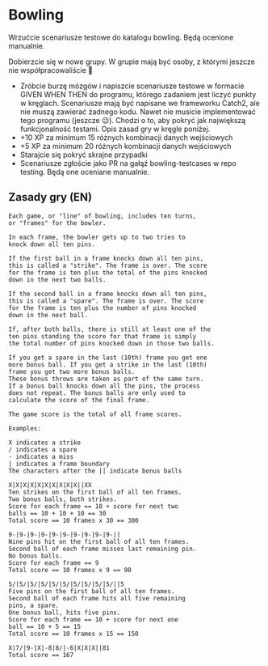 # Bowling

Wrzućcie scenariusze testowe do katalogu bowling. Będą ocenione manualnie.

Dobierzcie się w nowe grupy. W grupie mają być osoby, z którymi jeszcze nie współpracowaliście 🙂

* Zróbcie burzę mózgów i napiszcie scenariusze testowe w formacie GIVEN WHEN THEN do programu, którego zadaniem jest liczyć punkty w kręglach. Scenariusze mają być napisane we frameworku Catch2, ale nie muszą zawierać żadnego kodu. Nawet nie musicie implementować tego programu (jeszcze 😉). Chodzi o to, aby pokryć jak największą funkcjonalność testami. Opis zasad gry w kręgle poniżej.
* +10 XP za minimum 15 różnych kombinacji danych wejściowych
* +5 XP za minimum 20 różnych kombinacji danych wejściowych
* Starajcie się pokryć skrajne przypadki
* Scenariusze zgłoście jako PR na gałąź bowling-testcases w repo testing. Będą one oceniane manualnie.

## Zasady gry (EN)

```text
Each game, or "line" of bowling, includes ten turns,
or "frames" for the bowler.

In each frame, the bowler gets up to two tries to
knock down all ten pins.

If the first ball in a frame knocks down all ten pins,
this is called a "strike". The frame is over. The score
for the frame is ten plus the total of the pins knocked
down in the next two balls.

If the second ball in a frame knocks down all ten pins,
this is called a "spare". The frame is over. The score
for the frame is ten plus the number of pins knocked
down in the next ball.

If, after both balls, there is still at least one of the
ten pins standing the score for that frame is simply
the total number of pins knocked down in those two balls.

If you get a spare in the last (10th) frame you get one
more bonus ball. If you get a strike in the last (10th)
frame you get two more bonus balls.
These bonus throws are taken as part of the same turn.
If a bonus ball knocks down all the pins, the process
does not repeat. The bonus balls are only used to
calculate the score of the final frame.

The game score is the total of all frame scores.

Examples:

X indicates a strike
/ indicates a spare
- indicates a miss
| indicates a frame boundary
The characters after the || indicate bonus balls

X|X|X|X|X|X|X|X|X|X||XX
Ten strikes on the first ball of all ten frames.
Two bonus balls, both strikes.
Score for each frame == 10 + score for next two
balls == 10 + 10 + 10 == 30
Total score == 10 frames x 30 == 300

9-|9-|9-|9-|9-|9-|9-|9-|9-|9-||
Nine pins hit on the first ball of all ten frames.
Second ball of each frame misses last remaining pin.
No bonus balls.
Score for each frame == 9
Total score == 10 frames x 9 == 90

5/|5/|5/|5/|5/|5/|5/|5/|5/|5/||5
Five pins on the first ball of all ten frames.
Second ball of each frame hits all five remaining
pins, a spare.
One bonus ball, hits five pins.
Score for each frame == 10 + score for next one
ball == 10 + 5 == 15
Total score == 10 frames x 15 == 150

X|7/|9-|X|-8|8/|-6|X|X|X||81
Total score == 167
```